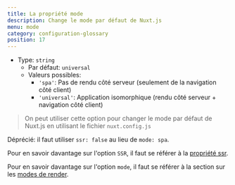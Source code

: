 ```yaml
---
title: La propriété mode
description: Change le mode par défaut de Nuxt.js
menu: mode
category: configuration-glossary
position: 17
---
```


- Type: `string`
  - Par défaut: `universal`
  - Valeurs possibles:
    - `'spa'`: Pas de rendu côté serveur (seulement de la navigation côté client)
    - `'universal'`: Application isomorphique (rendu côté serveur + navigation côté client)

> On peut utiliser cette option pour changer le mode par défaut de Nuxt.js en utilisant le fichier `nuxt.config.js`

<base-alert type="warning">

Déprécié: il faut utiliser `ssr: false` au lieu de `mode: spa`.

</base-alert>

<base-alert type="next">

Pour en savoir davantage sur l'option `SSR`, il faut se référer à la [propriété ssr](/guides/configuration-glossary/configuration-ssr).

</base-alert>

<base-alert type="next">

Pour en savoir davantage sur l'option `mode`, il faut se référer à la section sur les [modes de render](/guides/features/rendering-modes).

</base-alert>

